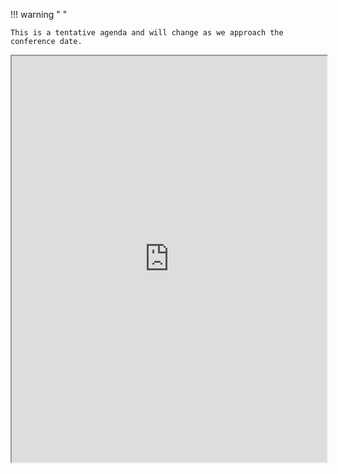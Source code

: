 !!! warning " "

    This is a tentative agenda and will change as we approach the conference date.


<iframe src="https://docs.google.com/spreadsheets/d/e/2PACX-1vRlqliQYdv308U_UOVVv_fKU4jwXAZhDYHoJtBzbC9eeBztLA_Um1_tsg4ETxqFLnj-SCTB6eeTuDuR/pubhtml?widget=true&amp;headers=false"width="100%" height="650"></iframe>

